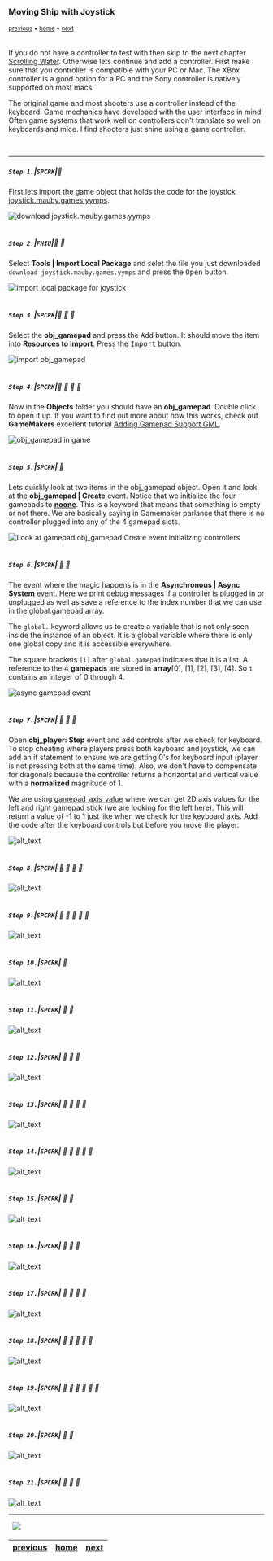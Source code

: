 <img src="https://via.placeholder.com/1000x4/45D7CA/45D7CA" alt="drawing" height="4px"/>

### Moving Ship with Joystick

<sub>[previous](../keyboard/README.md#user-content-moving-ship-with-keyboard) • [home](../README.md#user-content-gms2-top-down-shooter) • [next](../scrolling-water/README.md#user-content-scrolling-water)</sub>

<img src="https://via.placeholder.com/1000x4/45D7CA/45D7CA" alt="drawing" height="4px"/>

If you do not have a controller to test with then skip to the next chapter [Scrolling Water](scrolling-water/README.md#user-content-scrolling-water).  Otherwise lets continue and add a controller.  First make sure that you controller is compatible with your PC or Mac.  The XBox controller is a good option for a PC and the Sony controller is natively supported on most macs.

The original game and most shooters use a controller instead of the keyboard.  Game mechanics have developed with the user interface in mind.  Often game systems that work well on controllers don't translate so well on keyboards and mice.  I find shooters just shine using a game controller.

<br>

---


##### `Step 1.`\|`SPCRK`|:small_blue_diamond:

First lets import the game object that holds the code for the joystick [joystick.mauby.games.yymps](../Assets/Objects/joystick.mauby.games.yymps).

![download joystick.mauby.games.yymps](images/downloadAsset.png)

<img src="https://via.placeholder.com/500x2/45D7CA/45D7CA" alt="drawing" height="2px" alt = ""/>

##### `Step 2.`\|`FHIU`|:small_blue_diamond: :small_blue_diamond: 

Select **Tools | Import Local Package** and selet the file you just downloaded `download joystick.mauby.games.yymps` and press the <kbd>Open</kbd> button.

![import local package for joystick](images/importLocalPackage.png)

<img src="https://via.placeholder.com/500x2/45D7CA/45D7CA" alt="drawing" height="2px" alt = ""/>

##### `Step 3.`\|`SPCRK`|:small_blue_diamond: :small_blue_diamond: :small_blue_diamond:

Select the **obj_gamepad** and press the <kbd>Add</kbd> button.  It should move the item into **Resources to Import**.  Press the <kbd>Import</kbd> button.

![import obj_gamepad](images/importGamepad.png)

<img src="https://via.placeholder.com/500x2/45D7CA/45D7CA" alt="drawing" height="2px" alt = ""/>

##### `Step 4.`\|`SPCRK`|:small_blue_diamond: :small_blue_diamond: :small_blue_diamond: :small_blue_diamond:

Now in the **Objects** folder you should have an **obj_gamepad**.  Double click to open it up. If you want to find out more about how this works, check out **GameMakers** excellent tutorial [Adding Gamepad Support GML](https://marketplace.yoyogames.com/assets/5785/adding-gamepad-support-gml).

![obj_gamepad in game](images/objGamepad.png)

<img src="https://via.placeholder.com/500x2/45D7CA/45D7CA" alt="drawing" height="2px" alt = ""/>

##### `Step 5.`\|`SPCRK`| :small_orange_diamond:

Lets quickly look at two items in the obj_gamepad object.  Open it and look at the **obj_gamepad | Create** event.  Notice that we initialize the four gamepads to **[noone](https://manual.yoyogames.com/GameMaker_Language/GML_Overview/Instance_Keywords.htm)**.  This is a keyword that means that something is empty or not there.  We are basically saying in Gamemaker parlance that there is no controller plugged into any of the 4 gamepad slots.

![Look at gamepad obj_gamepad Create event initializing controllers](images/InititalizeGamepadsToNoone.png)

<img src="https://via.placeholder.com/500x2/45D7CA/45D7CA" alt="drawing" height="2px" alt = ""/>

##### `Step 6.`\|`SPCRK`| :small_orange_diamond: :small_blue_diamond:

The event where the magic happens is in the **Asynchronous | Async System** event.  Here we print debug messages if a controller is plugged in or unplugged as well as save a reference to the index number that we can use in the global.gamepad array. 

The `global.` keyword allows us to create a variable that is not only seen inside the instance of an object.  It is a global variable where there is only one global copy and it is accessible everywhere. 

The square brackets `[i]` after `global.gamepad` indicates that it is a list.  A reference to the 4 **gamepads** are stored in **array**[0], [1], [2], [3], [4]. So `i` contains an integer of 0 through 4.

![async gamepad event](images/AsyncGamepad.png)

<img src="https://via.placeholder.com/500x2/45D7CA/45D7CA" alt="drawing" height="2px" alt = ""/>

##### `Step 7.`\|`SPCRK`| :small_orange_diamond: :small_blue_diamond: :small_blue_diamond:

Open **obj_player: Step** event and add controls after we check for keyboard. To stop cheating where players press both keyboard and joystick, we can add an if statement to ensure we are getting 0's for keyboard input (player is not pressing both at the same time).  Also, we don't have to compensate for diagonals because the controller returns a horizontal and vertical value with a **normalized** magnitude of 1.

We are using [gamepad_axis_value](https://manual.yoyogames.com/GameMaker_Language/GML_Reference/Game_Input/GamePad_Input/gamepad_axis_value.htm) where we can get 2D axis values for the left and right gamepad stick (we are looking for the left here). This will return a value of -1 to 1 just like when we check for the keyboard axis. Add the code after the keyboard controls but before you move the player. 

![alt_text](images/AddControllerToGame.png)

<img src="https://via.placeholder.com/500x2/45D7CA/45D7CA" alt="drawing" height="2px" alt = ""/>

##### `Step 8.`\|`SPCRK`| :small_orange_diamond: :small_blue_diamond: :small_blue_diamond: :small_blue_diamond:

![alt_text](images/.png)

<img src="https://via.placeholder.com/500x2/45D7CA/45D7CA" alt="drawing" height="2px" alt = ""/>

##### `Step 9.`\|`SPCRK`| :small_orange_diamond: :small_blue_diamond: :small_blue_diamond: :small_blue_diamond: :small_blue_diamond:

![alt_text](images/.png)

<img src="https://via.placeholder.com/500x2/45D7CA/45D7CA" alt="drawing" height="2px" alt = ""/>

##### `Step 10.`\|`SPCRK`| :large_blue_diamond:

![alt_text](images/.png)

<img src="https://via.placeholder.com/500x2/45D7CA/45D7CA" alt="drawing" height="2px" alt = ""/>

##### `Step 11.`\|`SPCRK`| :large_blue_diamond: :small_blue_diamond: 

![alt_text](images/.png)

<img src="https://via.placeholder.com/500x2/45D7CA/45D7CA" alt="drawing" height="2px" alt = ""/>


##### `Step 12.`\|`SPCRK`| :large_blue_diamond: :small_blue_diamond: :small_blue_diamond: 

![alt_text](images/.png)

<img src="https://via.placeholder.com/500x2/45D7CA/45D7CA" alt="drawing" height="2px" alt = ""/>

##### `Step 13.`\|`SPCRK`| :large_blue_diamond: :small_blue_diamond: :small_blue_diamond:  :small_blue_diamond: 

![alt_text](images/.png)

<img src="https://via.placeholder.com/500x2/45D7CA/45D7CA" alt="drawing" height="2px" alt = ""/>

##### `Step 14.`\|`SPCRK`| :large_blue_diamond: :small_blue_diamond: :small_blue_diamond: :small_blue_diamond:  :small_blue_diamond: 

![alt_text](images/.png)

<img src="https://via.placeholder.com/500x2/45D7CA/45D7CA" alt="drawing" height="2px" alt = ""/>

##### `Step 15.`\|`SPCRK`| :large_blue_diamond: :small_orange_diamond: 

![alt_text](images/.png)

<img src="https://via.placeholder.com/500x2/45D7CA/45D7CA" alt="drawing" height="2px" alt = ""/>

##### `Step 16.`\|`SPCRK`| :large_blue_diamond: :small_orange_diamond:   :small_blue_diamond: 

![alt_text](images/.png)

<img src="https://via.placeholder.com/500x2/45D7CA/45D7CA" alt="drawing" height="2px" alt = ""/>

##### `Step 17.`\|`SPCRK`| :large_blue_diamond: :small_orange_diamond: :small_blue_diamond: :small_blue_diamond:

![alt_text](images/.png)

<img src="https://via.placeholder.com/500x2/45D7CA/45D7CA" alt="drawing" height="2px" alt = ""/>

##### `Step 18.`\|`SPCRK`| :large_blue_diamond: :small_orange_diamond: :small_blue_diamond: :small_blue_diamond: :small_blue_diamond:

![alt_text](images/.png)

<img src="https://via.placeholder.com/500x2/45D7CA/45D7CA" alt="drawing" height="2px" alt = ""/>

##### `Step 19.`\|`SPCRK`| :large_blue_diamond: :small_orange_diamond: :small_blue_diamond: :small_blue_diamond: :small_blue_diamond: :small_blue_diamond:

![alt_text](images/.png)

<img src="https://via.placeholder.com/500x2/45D7CA/45D7CA" alt="drawing" height="2px" alt = ""/>

##### `Step 20.`\|`SPCRK`| :large_blue_diamond: :large_blue_diamond:

![alt_text](images/.png)

<img src="https://via.placeholder.com/500x2/45D7CA/45D7CA" alt="drawing" height="2px" alt = ""/>

##### `Step 21.`\|`SPCRK`| :large_blue_diamond: :large_blue_diamond: :small_blue_diamond:

![alt_text](images/.png)

___


<img src="https://via.placeholder.com/1000x4/dba81a/dba81a" alt="drawing" height="4px" alt = ""/>

<img src="https://via.placeholder.com/1000x100/45D7CA/000000/?text=Next Up - Scrolling Water">
<img src="https://via.placeholder.com/1000x4/dba81a/dba81a" alt="drawing" height="4px" alt = ""/>

| [previous](../keyboard/README.md#user-content-moving-ship-with-keyboard)| [home](../README.md#user-content-gms2-top-down-shooter) | [next](../scrolling-water/README.md#user-content-scrolling-water)|
|---|---|---|
